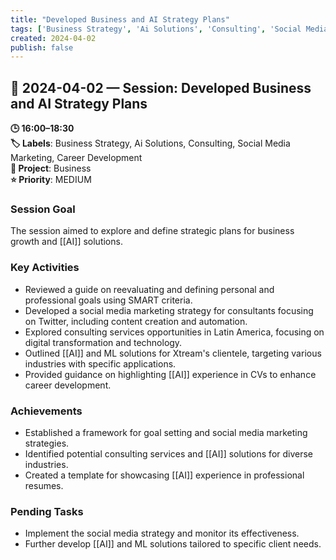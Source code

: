 ```yaml
---
title: "Developed Business and AI Strategy Plans"
tags: ['Business Strategy', 'Ai Solutions', 'Consulting', 'Social Media Marketing', 'Career Development']
created: 2024-04-02
publish: false
---
```


## 📅 2024-04-02 — Session: Developed Business and AI Strategy Plans

**🕒 16:00–18:30**  
**🏷️ Labels**: Business Strategy, Ai Solutions, Consulting, Social Media Marketing, Career Development  
**📂 Project**: Business  
**⭐ Priority**: MEDIUM  


### Session Goal
The session aimed to explore and define strategic plans for business growth and [[AI]] solutions.

### Key Activities
- Reviewed a guide on reevaluating and defining personal and professional goals using SMART criteria.
- Developed a social media marketing strategy for consultants focusing on Twitter, including content creation and automation.
- Explored consulting services opportunities in Latin America, focusing on digital transformation and technology.
- Outlined [[AI]] and ML solutions for Xtream's clientele, targeting various industries with specific applications.
- Provided guidance on highlighting [[AI]] experience in CVs to enhance career development.

### Achievements
- Established a framework for goal setting and social media marketing strategies.
- Identified potential consulting services and [[AI]] solutions for diverse industries.
- Created a template for showcasing [[AI]] experience in professional resumes.

### Pending Tasks
- Implement the social media strategy and monitor its effectiveness.
- Further develop [[AI]] and ML solutions tailored to specific client needs.

